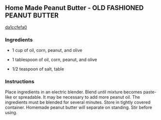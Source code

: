 ## Home Made Peanut Butter - OLD FASHIONED PEANUT BUTTER

[da1ccfefa0](http://online-cookbook.com/goto/cook/rpage/00148B)

### Ingredients

 - 1 cup of oil, corn, peanut, and olive

 - 1 tablespoon of oil, corn, peanut, and olive

 - 1/2 teaspoon of salt, table

### Instructions

Place ingredients in an electric blender. Blend until mixture becomes paste-like or spreadable. It may be necessary to add more peanut oil. The ingredients must be blended for several minutes. Store in tightly covered container. Homemade peanut butter will separate on standing. Stir before using.